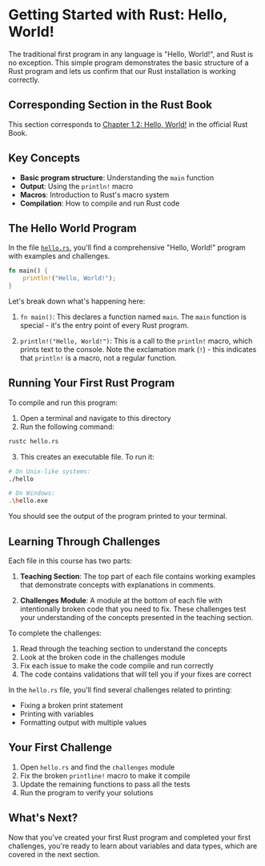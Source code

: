 # Getting Started with Rust: Hello, World!

The traditional first program in any language is "Hello, World!", and Rust is no exception. This simple program demonstrates the basic structure of a Rust program and lets us confirm that our Rust installation is working correctly.

## Corresponding Section in the Rust Book

This section corresponds to [Chapter 1.2: Hello, World!](https://doc.rust-lang.org/book/ch01-02-hello-world.html) in the official Rust Book.

## Key Concepts

- **Basic program structure**: Understanding the `main` function
- **Output**: Using the `println!` macro
- **Macros**: Introduction to Rust's macro system
- **Compilation**: How to compile and run Rust code

## The Hello World Program

In the file [`hello.rs`](./hello.rs), you'll find a comprehensive "Hello, World!" program with examples and challenges.

```rust
fn main() {
    println!("Hello, World!");
}
```

Let's break down what's happening here:

1. `fn main()`: This declares a function named `main`. The `main` function is special - it's the entry point of every Rust program.

2. `println!("Hello, World!")`: This is a call to the `println!` macro, which prints text to the console. Note the exclamation mark (`!`) - this indicates that `println!` is a macro, not a regular function.

## Running Your First Rust Program

To compile and run this program:

1. Open a terminal and navigate to this directory
2. Run the following command:

```bash
rustc hello.rs
```

3. This creates an executable file. To run it:

```bash
# On Unix-like systems:
./hello

# On Windows:
.\hello.exe
```

You should see the output of the program printed to your terminal.

## Learning Through Challenges

Each file in this course has two parts:

1. **Teaching Section**: The top part of each file contains working examples that demonstrate concepts with explanations in comments.

2. **Challenges Module**: A module at the bottom of each file with intentionally broken code that you need to fix. These challenges test your understanding of the concepts presented in the teaching section.

To complete the challenges:
1. Read through the teaching section to understand the concepts
2. Look at the broken code in the challenges module
3. Fix each issue to make the code compile and run correctly
4. The code contains validations that will tell you if your fixes are correct

In the `hello.rs` file, you'll find several challenges related to printing:
- Fixing a broken print statement
- Printing with variables
- Formatting output with multiple values

## Your First Challenge

1. Open `hello.rs` and find the `challenges` module
2. Fix the broken `printline!` macro to make it compile
3. Update the remaining functions to pass all the tests
4. Run the program to verify your solutions

## What's Next?

Now that you've created your first Rust program and completed your first challenges, you're ready to learn about variables and data types, which are covered in the next section.